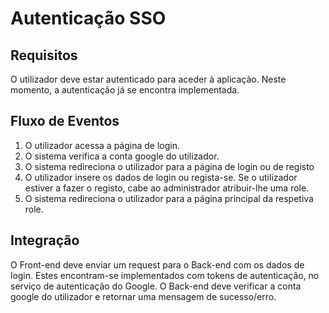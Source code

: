 # Autenticação SSO

## Requisitos

O utilizador deve estar autenticado para aceder à aplicação. Neste momento, a autenticação já se encontra implementada.

## Fluxo de Eventos

1. O utilizador acessa a página de login.
2. O sistema verifica a conta google do utilizador.
3. O sistema redireciona o utilizador para a página de login ou de registo
4. O utilizador insere os dados de login ou regista-se. Se o utilizador estiver a fazer o registo, cabe ao administrador atribuir-lhe uma role.
5. O sistema redireciona o utilizador para a página principal da respetiva role.

## Integração

O Front-end deve enviar um request para o Back-end com os dados de login. Estes encontram-se implementados com tokens de autenticação, no serviço de autenticação do Google.
O Back-end deve verificar a conta google do utilizador e retornar uma mensagem de sucesso/erro.

